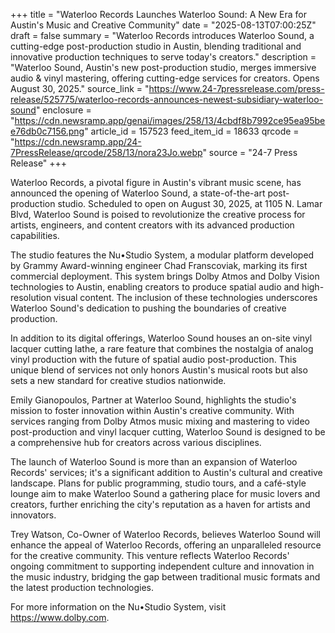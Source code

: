 +++
title = "Waterloo Records Launches Waterloo Sound: A New Era for Austin's Music and Creative Community"
date = "2025-08-13T07:00:25Z"
draft = false
summary = "Waterloo Records introduces Waterloo Sound, a cutting-edge post-production studio in Austin, blending traditional and innovative production techniques to serve today's creators."
description = "Waterloo Sound, Austin's new post-production studio, merges immersive audio & vinyl mastering, offering cutting-edge services for creators. Opens August 30, 2025."
source_link = "https://www.24-7pressrelease.com/press-release/525775/waterloo-records-announces-newest-subsidiary-waterloo-sound"
enclosure = "https://cdn.newsramp.app/genai/images/258/13/4cbdf8b7992ce95ea95bee76db0c7156.png"
article_id = 157523
feed_item_id = 18633
qrcode = "https://cdn.newsramp.app/24-7PressRelease/qrcode/258/13/nora23Jo.webp"
source = "24-7 Press Release"
+++

<p>Waterloo Records, a pivotal figure in Austin's vibrant music scene, has announced the opening of Waterloo Sound, a state-of-the-art post-production studio. Scheduled to open on August 30, 2025, at 1105 N. Lamar Blvd, Waterloo Sound is poised to revolutionize the creative process for artists, engineers, and content creators with its advanced production capabilities.</p><p>The studio features the Nu•Studio System, a modular platform developed by Grammy Award-winning engineer Chad Franscoviak, marking its first commercial deployment. This system brings Dolby Atmos and Dolby Vision technologies to Austin, enabling creators to produce spatial audio and high-resolution visual content. The inclusion of these technologies underscores Waterloo Sound's dedication to pushing the boundaries of creative production.</p><p>In addition to its digital offerings, Waterloo Sound houses an on-site vinyl lacquer cutting lathe, a rare feature that combines the nostalgia of analog vinyl production with the future of spatial audio post-production. This unique blend of services not only honors Austin's musical roots but also sets a new standard for creative studios nationwide.</p><p>Emily Gianopoulos, Partner at Waterloo Sound, highlights the studio's mission to foster innovation within Austin's creative community. With services ranging from Dolby Atmos music mixing and mastering to video post-production and vinyl lacquer cutting, Waterloo Sound is designed to be a comprehensive hub for creators across various disciplines.</p><p>The launch of Waterloo Sound is more than an expansion of Waterloo Records' services; it's a significant addition to Austin's cultural and creative landscape. Plans for public programming, studio tours, and a café-style lounge aim to make Waterloo Sound a gathering place for music lovers and creators, further enriching the city's reputation as a haven for artists and innovators.</p><p>Trey Watson, Co-Owner of Waterloo Records, believes Waterloo Sound will enhance the appeal of Waterloo Records, offering an unparalleled resource for the creative community. This venture reflects Waterloo Records' ongoing commitment to supporting independent culture and innovation in the music industry, bridging the gap between traditional music formats and the latest production technologies.</p><p>For more information on the Nu•Studio System, visit <a href="https://www.dolby.com" rel="nofollow" target="_blank">https://www.dolby.com</a>.</p>
